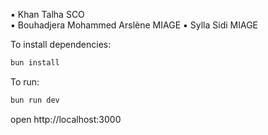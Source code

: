 ▪︎ Khan Talha SCO  
▪︎ Bouhadjera Mohammed Arslène MIAGE
▪︎ Sylla Sidi MIAGE


To install dependencies:
```sh
bun install
```

To run:
```sh
bun run dev
```

open http://localhost:3000
